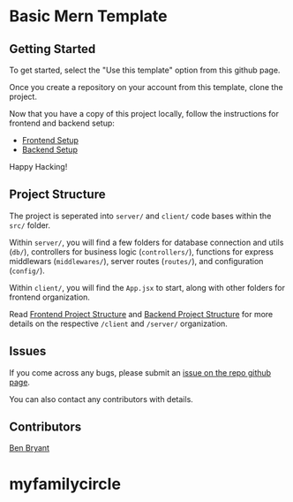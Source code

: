 # Basic Mern Template

## Getting Started

To get started, select the "Use this template" option from this github page.

Once you create a repository on your account from this template, clone the project.

Now that you have a copy of this project locally, follow the instructions for frontend and backend setup:

- [Frontend Setup](./src/client/README.md)
- [Backend Setup](./src/server/README.md)

Happy Hacking!

## Project Structure

The project is seperated into `server/` and `client/` code bases within the `src/` folder.

Within `server/`, you will find a few folders for database connection and utils (`db/`), controllers for business logic (`controllers/`), functions for express middlewars (`middlewares/`), server routes (`routes/`), and configuration (`config/`).

Within `client/`, you will find the `App.jsx` to start, along with other folders for frontend organization.

Read [Frontend Project Structure](./src/client/README.md#project-structure) and [Backend Project Structure](./src/server/README.md#project-structure) for more details on the respective `/client` and `/server/` organization.

## Issues

If you come across any bugs, please submit an [issue on the repo github page](https://github.com/Bryantellius/basic-mern-template/issues).

You can also contact any contributors with details.

## Contributors

[Ben Bryant](https://github.com/Bryantellius)
# myfamilycircle
